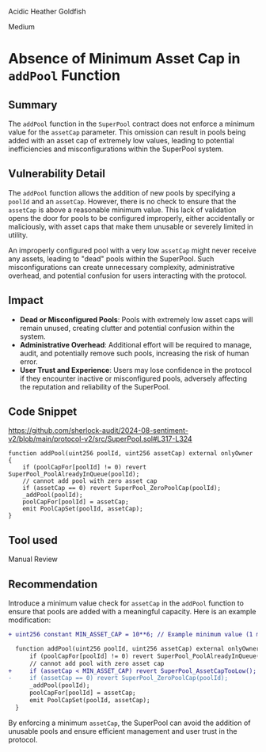 Acidic Heather Goldfish

Medium

# Absence of Minimum Asset Cap in `addPool` Function

## Summary

The `addPool` function in the `SuperPool` contract does not enforce a minimum value for the `assetCap` parameter. This omission can result in pools being added with an asset cap of extremely low values, leading to potential inefficiencies and misconfigurations within the SuperPool system.

## Vulnerability Detail

The `addPool` function allows the addition of new pools by specifying a `poolId` and an `assetCap`. However, there is no check to ensure that the `assetCap` is above a reasonable minimum value. This lack of validation opens the door for pools to be configured improperly, either accidentally or maliciously, with asset caps that make them unusable or severely limited in utility.

An improperly configured pool with a very low `assetCap` might never receive any assets, leading to "dead" pools within the SuperPool. Such misconfigurations can create unnecessary complexity, administrative overhead, and potential confusion for users interacting with the protocol.

## Impact

- **Dead or Misconfigured Pools**: Pools with extremely low asset caps will remain unused, creating clutter and potential confusion within the system.
- **Administrative Overhead**: Additional effort will be required to manage, audit, and potentially remove such pools, increasing the risk of human error.
- **User Trust and Experience**: Users may lose confidence in the protocol if they encounter inactive or misconfigured pools, adversely affecting the reputation and reliability of the SuperPool.

## Code Snippet
https://github.com/sherlock-audit/2024-08-sentiment-v2/blob/main/protocol-v2/src/SuperPool.sol#L317-L324
```solidity
function addPool(uint256 poolId, uint256 assetCap) external onlyOwner {
    if (poolCapFor[poolId] != 0) revert SuperPool_PoolAlreadyInQueue(poolId);
    // cannot add pool with zero asset cap
    if (assetCap == 0) revert SuperPool_ZeroPoolCap(poolId);
    _addPool(poolId);
    poolCapFor[poolId] = assetCap;
    emit PoolCapSet(poolId, assetCap);
}
```

## Tool used

Manual Review

## Recommendation

Introduce a minimum value check for `assetCap` in the `addPool` function to ensure that pools are added with a meaningful capacity. Here is an example modification:

```diff
+ uint256 constant MIN_ASSET_CAP = 10**6; // Example minimum value (1 million units)

  function addPool(uint256 poolId, uint256 assetCap) external onlyOwner {
      if (poolCapFor[poolId] != 0) revert SuperPool_PoolAlreadyInQueue(poolId);
      // cannot add pool with zero asset cap
+     if (assetCap < MIN_ASSET_CAP) revert SuperPool_AssetCapTooLow();
-     if (assetCap == 0) revert SuperPool_ZeroPoolCap(poolId);
      _addPool(poolId);
      poolCapFor[poolId] = assetCap;
      emit PoolCapSet(poolId, assetCap);
  }
```

By enforcing a minimum `assetCap`, the SuperPool can avoid the addition of unusable pools and ensure efficient management and user trust in the protocol.